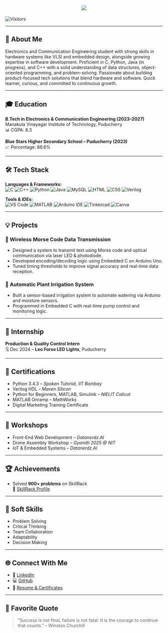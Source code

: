 <h1 align="center">
  <img src="https://readme-typing-svg.demolab.com?font=Fira+Code&weight=600&size=24&pause=1000&color=blue&center=true&vCenter=true&random=false&width=435&lines=Hey+there%2C+I'm+Bathreesh.M" />
</h1>

![Visitors](https://komarev.com/ghpvc/?username=Bathreesh&color=blueviolet)

---

## 🎯 About Me

Electronics and Communication Engineering student with strong skills in hardware systems like VLSI and embedded design, alongside growing expertise in software development. Proficient in C, Python, Java (in progress), and C++ with a solid understanding of data structures, object-oriented programming, and problem-solving. Passionate about building product-focused tech solutions that blend hardware and software. Quick learner, curious, and committed to continuous growth.

---

## 🎓 Education

**B.Tech in Electronics & Communication Engineering (2023–2027)**  
Manakula Vinayagar Institute of Technology, Puducherry  
📊 CGPA: 8.3  

**Blue Stars Higher Secondary School – Puducherry (2023)**  
📈 Percentage: 86.6%

---

## 🛠 Tech Stack

**Languages & Frameworks:**  
![C](https://img.shields.io/badge/C-00599C?style=for-the-badge&logo=c&logoColor=white)
![C++](https://img.shields.io/badge/C++-00599C?style=for-the-badge&logo=c%2B%2B&logoColor=white)
![Python](https://img.shields.io/badge/Python-3776AB?style=for-the-badge&logo=python&logoColor=white)
![Java](https://img.shields.io/badge/Java-ED8B00?style=for-the-badge&logo=java&logoColor=white)
![MySQL](https://img.shields.io/badge/SQL-003B57?style=for-the-badge&logo=mysql&logoColor=white)
![HTML](https://img.shields.io/badge/HTML-E34F26?style=for-the-badge&logo=html5&logoColor=white)
![CSS](https://img.shields.io/badge/CSS-1572B6?style=for-the-badge&logo=css3&logoColor=white)
![Verilog](https://img.shields.io/badge/Verilog-HD%20Language-red?style=for-the-badge)

**Tools & IDEs:**  
![VS Code](https://img.shields.io/badge/VSCode-007ACC?style=for-the-badge&logo=visual-studio-code&logoColor=white)
![MATLAB](https://img.shields.io/badge/MATLAB-0076A8?style=for-the-badge&logo=mathworks&logoColor=white)
![Arduino IDE](https://img.shields.io/badge/Arduino-00979D?style=for-the-badge&logo=arduino&logoColor=white)
![Tinkercad](https://img.shields.io/badge/Tinkercad-orange?style=for-the-badge&logo=tinkercad&logoColor=white)
![Canva](https://img.shields.io/badge/Canva-00C4CC?style=for-the-badge&logo=canva&logoColor=white)

---

## 💡 Projects

### 🔹 Wireless Morse Code Data Transmission
- Designed a system to transmit text using Morse code and optical communication via laser LED & photodiode.
- Developed encoding/decoding logic using Embedded C on Arduino Uno.
- Tuned timing thresholds to improve signal accuracy and real-time data reception.

### 🔹 Automatic Plant Irrigation System
- Built a sensor-based irrigation system to automate watering via Arduino and moisture sensors.
- Programmed in Embedded C with real-time pump control and monitoring logic.

---

## 💼 Internship

**Production & Quality Control Intern**  
🗓 Dec 2024 – **Leo Forse LED Lights**, Puducherry

---

## 🏅 Certifications

- Python 3.4.3 – *Spoken Tutorial, IIT Bombay*
- Verilog HDL – *Maven Silicon*
- Python for Beginners, MATLAB, Simulink – *NIELIT Calicut*
- MATLAB Onramp – *MathWorks*
- Digital Marketing Training Certificate

---

## 🧠 Workshops

- Front-End Web Development – *Datanerdz.AI*
- Drone Assembly Workshop – *Gyanith 2025 @ NIT*
- IoT & Embedded Systems – *Datanerdz.AI*

---

## 🏆 Achievements

- Solved **900+ problems** on SkillRack  
🔗 [SkillRack Profile](http://www.skillrack.com/profile/470031/ee648aae4348a18ad4e433f15ce98f401115831d)

---

## 💼 Soft Skills

- Problem Solving  
- Critical Thinking  
- Team Collaboration  
- Adaptability  
- Decision Making

---

## 🌐 Connect With Me

- 🔗 [LinkedIn](https://www.linkedin.com/in/bathreesh-m-95336b293)
- 💻 [GitHub](https://github.com/Bathreesh)
- 📁 [Resume & Certificates](https://drive.google.com/drive/folders/1Zls6lDCi2mVCY7FzVqlzoeO-amyp1PrG)

---

## 💬 Favorite Quote

> “Success is not final, failure is not fatal: It is the courage to continue that counts.” – Winston Churchill
